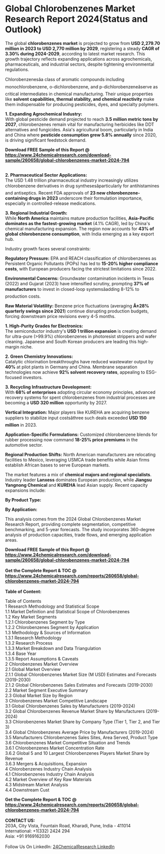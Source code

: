 <h1>Global Chlorobenzenes Market Research Report 2024(Status and Outlook)</h1><p>The global <strong>chlorobenzenes market</strong> is projected to grow from <strong>USD 2,279.70 million in 2023 to USD 2,770 million by 2029</strong>, registering a steady <strong>CAGR of 3.30% during 2024-2029</strong>, according to latest market research. This growth trajectory reflects expanding applications across agrochemicals, pharmaceuticals, and industrial sectors, despite tightening environmental regulations.</p><p>Chlorobenzenesâa class of aromatic compounds including monochlorobenzene, o-dichlorobenzene, and p-dichlorobenzeneâserve as critical intermediates in chemical manufacturing. Their unique properties like <strong>solvent capabilities, thermal stability, and chemical reactivity</strong> make them indispensable for producing pesticides, dyes, and specialty polymers.</p><p><strong>1. Expanding Agrochemical Industry:</strong><br>
With global pesticide demand projected to reach <strong>3.5 million metric tons by 2027</strong>, chlorobenzenes remain vital for manufacturing herbicides like DDT alternatives and fungicides. Asia's agricultural boom, particularly in India and China where <strong>pesticide consumption grew 5.8% annually</strong> since 2020, is driving significant feedstock demand.</p><div><b>Download FREE Sample of this Report @ 
            <a href="https://www.24chemicalresearch.com/download-sample/260658/global-chlorobenzenes-market-2024-794">
            https://www.24chemicalresearch.com/download-sample/260658/global-chlorobenzenes-market-2024-794</a></b></div><br><p><strong>2. Pharmaceutical Sector Applications:</strong><br>
The USD 1.48 trillion pharmaceutical industry increasingly utilizes chlorobenzene derivatives in drug synthesesâparticularly for antihistamines and antiseptics. Recent FDA approvals of <strong>23 new chlorobenzene-containing drugs in 2023</strong> underscore their formulation importance, especially in controlled-release medications.</p><p><strong>3. Regional Industrial Growth:</strong><br>
While <strong>North America</strong> maintains mature production facilities, <strong>Asia-Pacific dominates as the fastest-growing market</strong> (4.1% CAGR), led by China's chemical manufacturing expansion. The region now accounts for <strong>43% of global chlorobenzene consumption</strong>, with India emerging as a key export hub.</p><p>Industry growth faces several constraints:</p><p><strong>Regulatory Pressure:</strong> EPA and REACH classification of chlorobenzenes as Persistent Organic Pollutants (POPs) has led to <strong>15-20% higher compliance costs</strong>, with European producers facing the strictest limitations since 2022.</p><p><strong>Environmental Concerns:</strong> Groundwater contamination incidents in Texas (2022) and Gujarat (2023) have intensified scrutiny, prompting <strong>37% of manufacturers</strong> to invest in closed-loop systemsâadding 8-12% to production costs.</p><p><strong>Raw Material Volatility:</strong> Benzene price fluctuations (averaging <strong>Â±28% quarterly swings since 2021</strong>) continue disrupting production budgets, forcing downstream price revisions every 4-5 months.</p><p><strong>1. High-Purity Grades for Electronics:</strong><br>
The semiconductor industry's <strong>USD 1 trillion expansion</strong> is creating demand for ultra-pure (&gt;99.9%) chlorobenzenes in photoresist strippers and wafer cleaning. Japanese and South Korean producers are leading this high-margin niche.</p><p><strong>2. Green Chemistry Innovations:</strong><br>
Catalytic chlorination breakthroughs have reduced wastewater output by <strong>40%</strong> at pilot plants in Germany and China. Membrane separation technologies now achieve <strong>92% solvent recovery rates</strong>, appealing to ESG-focused investors.</p><p><strong>3. Recycling Infrastructure Development:</strong><br>
With <strong>68% of enterprises</strong> adopting circular economy principles, advanced recovery systems for spent chlorobenzenes from industrial processes are becoming a <strong>USD 320 million</strong> opportunity by 2027.</p><p><strong>Vertical Integration:</strong> Major players like KUREHA are acquiring benzene suppliers to stabilize input costsâthree such deals exceeded <strong>USD 150 million</strong> in 2023.</p><p><strong>Application-Specific Formulations:</strong> Customized chlorobenzene blends for rubber processing now command <strong>18-25% price premiums</strong> in the automotive sector.</p><p><strong>Regional Production Shifts:</strong> North American manufacturers are relocating facilities to Mexico, leveraging USMCA trade benefits while Asian firms establish African bases to serve European markets.</p><p>The market features a mix of <strong>chemical majors and regional specialists</strong>. Industry leader <strong>Lanxess</strong> dominates European production, while <strong>Jiangsu Yangnong Chemical</strong> and <strong>KUREHA</strong> lead Asian supply. Recent capacity expansions include:</p><p><strong>By Product Type:</strong></p><p><strong>By Application:</strong></p><p>This analysis comes from the 2024 Global Chlorobenzenes Market Research Report, providing complete segmentation, competitive benchmarking, and 5-year forecasts. The study incorporates 360-degree analysis of production capacities, trade flows, and emerging application areas.</p><div><b>Download FREE Sample of this Report @ 
            <a href="https://www.24chemicalresearch.com/download-sample/260658/global-chlorobenzenes-market-2024-794">
            https://www.24chemicalresearch.com/download-sample/260658/global-chlorobenzenes-market-2024-794</a></b></div><br><div><b>Get the Complete Report & TOC @ 
            <a href="https://www.24chemicalresearch.com/reports/260658/global-chlorobenzenes-market-2024-794">
            https://www.24chemicalresearch.com/reports/260658/global-chlorobenzenes-market-2024-794</a></b></div><br>
            <b>Table of Content:</b><p>Table of Contents<br />
1 Research Methodology and Statistical Scope<br />
1.1 Market Definition and Statistical Scope of Chlorobenzenes<br />
1.2 Key Market Segments<br />
1.2.1 Chlorobenzenes Segment by Type<br />
1.2.2 Chlorobenzenes Segment by Application<br />
1.3 Methodology & Sources of Information<br />
1.3.1 Research Methodology<br />
1.3.2 Research Process<br />
1.3.3 Market Breakdown and Data Triangulation<br />
1.3.4 Base Year<br />
1.3.5 Report Assumptions & Caveats<br />
2 Chlorobenzenes Market Overview<br />
2.1 Global Market Overview<br />
2.1.1 Global Chlorobenzenes Market Size (M USD) Estimates and Forecasts (2019-2030)<br />
2.1.2 Global Chlorobenzenes Sales Estimates and Forecasts (2019-2030)<br />
2.2 Market Segment Executive Summary<br />
2.3 Global Market Size by Region<br />
3 Chlorobenzenes Market Competitive Landscape<br />
3.1 Global Chlorobenzenes Sales by Manufacturers (2019-2024)<br />
3.2 Global Chlorobenzenes Revenue Market Share by Manufacturers (2019-2024)<br />
3.3 Chlorobenzenes Market Share by Company Type (Tier 1, Tier 2, and Tier 3)<br />
3.4 Global Chlorobenzenes Average Price by Manufacturers (2019-2024)<br />
3.5 Manufacturers Chlorobenzenes Sales Sites, Area Served, Product Type<br />
3.6 Chlorobenzenes Market Competitive Situation and Trends<br />
3.6.1 Chlorobenzenes Market Concentration Rate<br />
3.6.2 Global 5 and 10 Largest Chlorobenzenes Players Market Share by Revenue<br />
3.6.3 Mergers & Acquisitions, Expansion<br />
4 Chlorobenzenes Industry Chain Analysis<br />
4.1 Chlorobenzenes Industry Chain Analysis<br />
4.2 Market Overview of Key Raw Materials<br />
4.3 Midstream Market Analysis<br />
4.4 Downstream Cust</p><div><b>Get the Complete Report & TOC @ 
            <a href="https://www.24chemicalresearch.com/reports/260658/global-chlorobenzenes-market-2024-794">
            https://www.24chemicalresearch.com/reports/260658/global-chlorobenzenes-market-2024-794</a></b></div><br><b>CONTACT US:</b><br>
            203A, City Vista, Fountain Road, Kharadi, Pune, India - 411014<br>
            International: +1(332) 2424 294<br>
            Asia: +91 9169162030 <br><br>
            Follow Us On LinkedIn: <a href="https://www.linkedin.com/company/24chemicalresearch/">24ChemicalResearch LinkedIn</a>